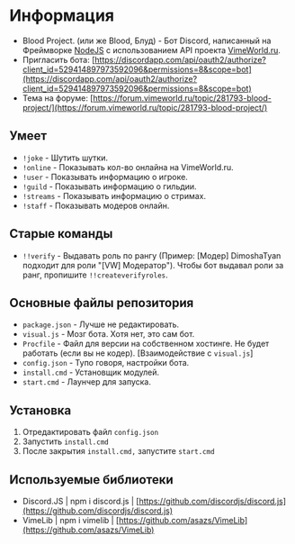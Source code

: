 # Информация
- Blood Project. (или же Blood, Блуд) - Бот Discord, написанный на Фреймворке [NodeJS](https://nodejs.org) с использованием API проекта [VimeWorld.ru](https://vimeworld.ru).
- Пригласить бота: [https://discordapp.com/api/oauth2/authorize?client_id=529414897973592096&permissions=8&scope=bot](https://discordapp.com/api/oauth2/authorize?client_id=529414897973592096&permissions=8&scope=bot)
- Тема на форуме: [https://forum.vimeworld.ru/topic/281793-blood-project/](https://forum.vimeworld.ru/topic/281793-blood-project/)

## Умеет
- `!joke` - Шутить шутки.
- `!online` - Показывать кол-во онлайна на VimeWorld.ru.
- `!user` - Показывать информацию о игроке.
- `!guild` - Показывать информацию о гильдии.
- `!streams` - Показывать информацию о стримах.
- `!staff` - Показывать модеров онлайн.

## Старые команды
- `!!verify` - Выдавать роль по рангу (Пример: [Модер] DimoshaTyan подходит для роли "[VW] Модератор").
Чтобы бот выдавал роли за ранг, пропишите `!!createverifyroles`.

## Основные файлы репозитория
- `package.json` - Лучше не редактировать.
- `visual.js` - Мозг бота. Хотя нет, это сам бот.
- `Procfile` - Файл для версии на собственном хостинге. Не будет работать (если вы не кодер). [Взаимодействие с `visual.js`]
- `config.json` - Тупо говоря, настройки бота.
- `install.cmd` - Установщик модулей.
- `start.cmd` - Лаунчер для запуска.

## Установка
1. Отредактировать файл `config.json`
2. Запустить `install.cmd`
3. После закрытия `install.cmd,` запустите `start.cmd`

## Используемые библиотеки
- Discord.JS | npm i discord.js | [https://github.com/discordjs/discord.js](https://github.com/discordjs/discord.js)
- VimeLib | npm i vimelib | [https://github.com/asazs/VimeLib](https://github.com/asazs/VimeLib)
